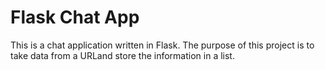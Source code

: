 # Flask Chat App

This is a chat application written in Flask. The purpose of this project is to take data from a URLand store the information in a list.
